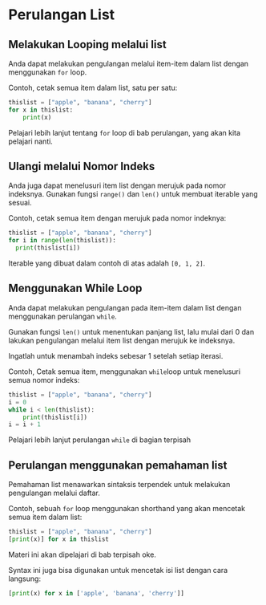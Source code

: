 # Perulangan List
## Melakukan Looping melalui list
Anda dapat melakukan pengulangan melalui item-item dalam list dengan menggunakan `for` loop.

Contoh, cetak semua item dalam list, satu per satu:

```py
thislist = ["apple", "banana", "cherry"]
for x in thislist:
	print(x)
```

Pelajari lebih lanjut tentang `for` loop di bab perulangan, yang akan kita pelajari nanti.
## Ulangi melalui Nomor Indeks
Anda juga dapat menelusuri item list dengan merujuk pada nomor indeksnya. Gunakan fungsi `range()` dan `len()` untuk membuat iterable yang sesuai.

Contoh, cetak semua item dengan merujuk pada nomor indeknya:

```py
thislist = ["apple", "banana", "cherry"]
for i in range(len(thislist)):
  print(thislist[i])
```

Iterable yang dibuat dalam contoh di atas adalah `[0, 1, 2]`.
## Menggunakan While Loop
Anda dapat melakukan pengulangan pada item-item dalam list dengan menggunakan perulangan `while`.

Gunakan fungsi `len()` untuk menentukan panjang list, lalu mulai dari 0 dan lakukan pengulangan melalui item list dengan merujuk ke indeksnya.

Ingatlah untuk menambah indeks sebesar 1 setelah setiap iterasi.

Contoh, Cetak semua item, menggunakan `while`loop untuk menelusuri semua nomor indeks:

```py
thislist = ["apple", "banana", "cherry"]
i = 0
while i < len(thislist):
	print(thislist[i])
i = i + 1
```

Pelajari lebih lanjut perulangan `while` di bagian terpisah
## Perulangan menggunakan pemahaman list
Pemahaman list menawarkan sintaksis terpendek untuk melakukan pengulangan melalui daftar.

Contoh, sebuah `for` loop menggunakan shorthand yang akan mencetak semua item dalam list:

```py
thislist = ["apple", "banana", "cherry"]
[print(x)] for x in thislist
```

Materi ini akan dipelajari di bab terpisah oke.

Syntax ini juga bisa digunakan untuk mencetak isi list dengan cara langsung:

```py
[print(x) for x in ['apple', 'banana', 'cherry']]
```